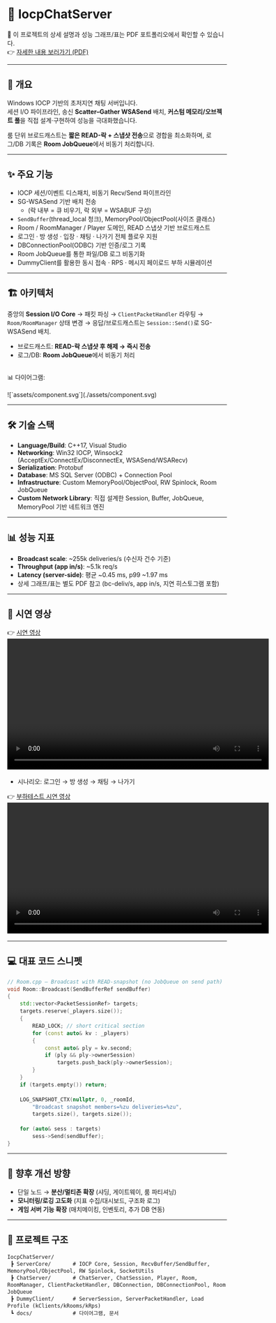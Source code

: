 # 📨 IocpChatServer

📑 이 프로젝트의 상세 설명과 성능 그래프/표는 PDF 포트폴리오에서 확인할 수 있습니다.  
👉 [자세한 내용 보러가기 (PDF)](./assets/IocpChatServer_Portfolio.pdf)

---

## 📌 개요
Windows IOCP 기반의 초저지연 채팅 서버입니다.  
세션 I/O 파이프라인, 송신 **Scatter–Gather WSASend** 배치, **커스텀 메모리/오브젝트 풀**을 직접 설계·구현하여 성능을 극대화했습니다.  

룸 단위 브로드캐스트는 **짧은 READ-락 + 스냅샷 전송**으로 경합을 최소화하며, 로그/DB 기록은 **Room JobQueue**에서 비동기 처리합니다.  

---

## ✨ 주요 기능
- IOCP 세션/이벤트 디스패치, 비동기 Recv/Send 파이프라인  
- SG-WSASend 기반 배치 전송  
  - (락 내부 = 큐 비우기, 락 외부 = WSABUF 구성)  
- `SendBuffer`(thread_local 청크), MemoryPool/ObjectPool(사이즈 클래스)  
- Room / RoomManager / Player 도메인, READ 스냅샷 기반 브로드캐스트  
- 로그인 · 방 생성 · 입장 · 채팅 · 나가기 전체 플로우 지원  
- DBConnectionPool(ODBC) 기반 인증/로그 기록  
- Room JobQueue를 통한 파일/DB 로그 비동기화  
- DummyClient를 활용한 동시 접속 · RPS · 메시지 페이로드 부하 시뮬레이션  

---

## 🏗 아키텍처
중앙의 **Session I/O Core** → 패킷 파싱 → `ClientPacketHandler` 라우팅 → `Room/RoomManager` 상태 변경 → 응답/브로드캐스트는 `Session::Send()`로 SG-WSASend 배치.  

- 브로드캐스트: **READ-락 스냅샷 후 해제 → 즉시 전송**  
- 로그/DB: **Room JobQueue**에서 비동기 처리  
<br>
📊 다이어그램: <br><br>
![`assets/component.svg`](./assets/component.svg)  

---

## 🛠 기술 스택
- **Language/Build**: C++17, Visual Studio  
- **Networking**: Win32 IOCP, Winsock2 (AcceptEx/ConnectEx/DisconnectEx, WSASend/WSARecv)  
- **Serialization**: Protobuf  
- **Database**: MS SQL Server (ODBC) + Connection Pool  
- **Infrastructure**: Custom MemoryPool/ObjectPool, RW Spinlock, Room JobQueue  
- **Custom Network Library**: 직접 설계한 Session, Buffer, JobQueue, MemoryPool 기반 네트워크 엔진  

---

## 📊 성능 지표
- **Broadcast scale**: ~255k deliveries/s (수신자 건수 기준)  
- **Throughput (app in/s)**: ~5.1k req/s  
- **Latency (server-side)**: 평균 ~0.45 ms, p99 ~1.97 ms  
- 상세 그래프/표는 별도 PDF 참고 (bc-deliv/s, app in/s, 지연 히스토그램 포함)  

---

## 🎥 시연 영상
👉 [시연 영상](./assets/Test.mp4)  
<video src="./assets/Test.mp4" controls width="600"></video>
- 시나리오: 로그인 → 방 생성 → 채팅 → 나가기  

👉 [부하테스트 시연 영상](./assets/LoadTest.mp4)  
<video src="./assets/LoadTest.mp4" controls width="600"></video>

---

## 💻 대표 코드 스니펫
```cpp
// Room.cpp — Broadcast with READ-snapshot (no JobQueue on send path)
void Room::Broadcast(SendBufferRef sendBuffer)
{
    std::vector<PacketSessionRef> targets;
    targets.reserve(_players.size());
    {
        READ_LOCK; // short critical section
        for (const auto& kv : _players)
        {
            const auto& ply = kv.second;
            if (ply && ply->ownerSession)
                targets.push_back(ply->ownerSession);
        }
    }
    if (targets.empty()) return;

    LOG_SNAPSHOT_CTX(nullptr, 0, _roomId,
        "Broadcast snapshot members=%zu deliveries=%zu",
        targets.size(), targets.size());

    for (auto& sess : targets)
        sess->Send(sendBuffer);
}
````

---

## 🔮 향후 개선 방향

* 단일 노드 → **분산/멀티존 확장** (샤딩, 게이트웨이, 룸 파티셔닝)
* **모니터링/로깅 고도화** (지표 수집/대시보드, 구조화 로그)
* **게임 서버 기능 확장** (매치메이킹, 인벤토리, 추가 DB 연동)

---

## 📂 프로젝트 구조

```
IocpChatServer/
 ┣ ServerCore/       # IOCP Core, Session, RecvBuffer/SendBuffer, MemoryPool/ObjectPool, RW Spinlock, SocketUtils
 ┣ ChatServer/       # ChatServer, ChatSession, Player, Room, RoomManager, ClientPacketHandler, DBConnection, DBConnectionPool, Room JobQueue
 ┣ DummyClient/      # ServerSession, ServerPacketHandler, Load Profile (kClients/kRooms/kRps)
 ┗ docs/             # 다이어그램, 문서
```
